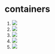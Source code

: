 # containers


1. [![](https://github.com/epaisano/containers/workflows/tests-fibonacci/badge.svg)](https://github.com/epaisano/containers/actions?query=workflow%3Atests-fibonacci)
1. [![](https://github.com/epaisano/containers/workflows/tests-range/badge.svg)](https://github.com/epaisano/containers/actions?query=workflow%3Atests-range)
1. [![](https://github.com/epaisano/containers/workflows/tests-BST/badge.svg)](https://github.com/epaisano/containers/actions?query=workflow%3Atests-BST)
1. [![](https://github.com/epaisano/containers/workflows/tests-BinaryTree/badge.svg)](https://github.com/epaisano/containers/actions?query=workflow%3Atests-BinaryTree)
1. [![](https://github.com/epaisano/containers/workflows/tests-heap/badge.svg)](https://github.com/epaisano/containers/actions?query=workflow%3Atests-heap)
